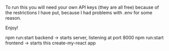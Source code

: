 To run this you will need your own API keys (they are all free) because of the restrictions I have put,
because I had problems with .env for some reason.

Enjoy!

npm run:start backend -> starts server, listening at port 8000
npm run:start frontend -> starts this create-my-react app